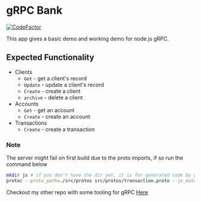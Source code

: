 # gRPC Bank

[![CodeFactor](https://www.codefactor.io/repository/github/dills122/grpc-bank/badge)](https://www.codefactor.io/repository/github/dills122/grpc-bank)

This app gives a basic demo and working demo for node.js gRPC.

## Expected Functionality

* Clients
  * `Get` - get a client's record
  * `Update` - update a client's record
  * `Create` - create a client
  * `archive` - delete a client
* Accounts
  * `Get` - get an account
  * `Create` - create an account
* Transactions
  * `Create` - create a transaction


### Note

The server might fail on first build due to the proto imports, if so run the command below
```bash
mkdir js # if you don't have the dir yet, it is for generated code by gRPC
protoc --proto_path=./src/protos src/protos/transaction.proto --js_out=js
```

Checkout my other repo with some tooling for gRPC [Here](https://github.com/dills122/grpc-playground)
